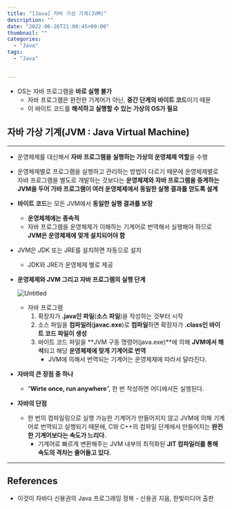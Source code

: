 ```yaml
---
title: "[Java] 자바 가상 기계(JVM)"
description: ""
date: "2022-06-26T21:00:45+09:00"
thumbnail: ""
categories:
  - "Java"
tags:
  - "Java"


---
```

<!--more-->

- OS는 자바 프로그램을 **바로 실행 불가**
    - 자바 프로그램은 완전한 기계어가 아닌, **중간 단계의 바이트 코드**이기 때문
    - 이 바이트 코드를 **해석하고 실행할 수 있는 가상의 OS가 필요**

## 자바 가상 기계(JVM : Java Virtual Machine)

---

- 운영체제를 대신해서 **자바 프로그램을 실행하는 가상의 운영체제 역할**을 수행
- 운영체제별로 프로그램을 실행하고 관리하는 방법이 다르기 때문에 운영체제별로 자바 프로그램을 별도로 개발하는 것보다는 **운영체제와 자바 프로그램을 중계하는 JVM을 두어 가바 프로그램이 여러 운영체제에서 동일한 실행 결과를 얻도록 설계**
- **바이트 코드**는 모든 JVM에서 **동일한 실행 결과를 보장**
    - **운영체제에는 종속적**
    - 자바 프로그램을 운영체제가 이해하는 기계어로 번역해서 실행해야 하므로 **JVM은 운영체제에 맞게 설치되어야 함**

- JVM은 JDK 또는 JRE를 설치하면 자동으로 설치
    - JDK와 JRE가 운영체제 별로 제공

- **운영체제와 JVM 그리고 자바 프로그램의 실행 단계**
    
    ![Untitled](/images/lang_java/start/자바_가상_기계(JVM)/Untitled.png)
    
    - 자바 프로그램
        1. 확장자가 **.java인 파일**(**소스 파일**)을 작성하는 것부터 시작
        2. 소스 파일을 **컴파일러**(**javac.exe**)로 **컴파일**하면 확장자가 **.class인  바이트 코드 파일이 생성**
        3. 바이트 코드 파일을 **JVM 구동 명령어(java.exe)**에 의해 **JVM에서 해석**되고 해당 **운영체제에 맞게 기계어로 번역**
            - JVM에 의해서 번역되는 기계어는 운영체제에 따라서 달라진다.
- **자바의 큰 장점 중 하나**
    - “**Wirte once, run anywhere**”, 한 번 작성하면 어디에서든 실행된다.

- **자바의 단점**
    - 한 번의 컴파일링으로 실행 가능한 기계어가 만들어지지 않고 JVM에 의해 기계어로 번역되고 실행되기 때문에, C와 C++의 컴파일 단계에서 만들어지는 **완전한 기계어보다는 속도가 느리다.**
        - 기계어로 빠르게 변환해주는 JVM 내부의 최적화된 **JIT 컴파일러를 통해 속도의 격차는 줄어들고 있다.**

---

## References

- 이것이 자바다 신용권의 Java 프로그래밍 정복 - 신용권 지음, 한빛미디어 출판